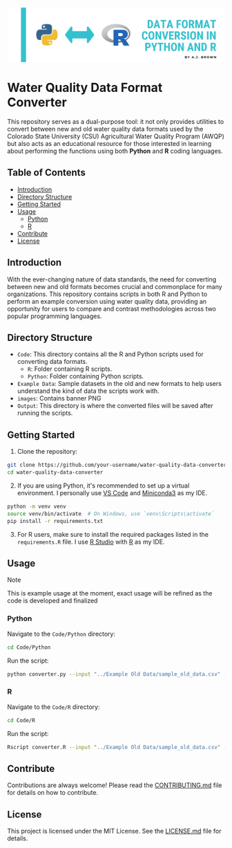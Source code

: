 ![Banner](/images/RtoPyBanner.png)
# Water Quality Data Format Converter

This repository serves as a dual-purpose tool: it not only provides utilities to convert between new and old water quality data formats used by the Colorado State University (CSU) Agricultural Water Quality Program (AWQP) but also acts as an educational resource for those interested in learning about performing the functions using both **Python** and **R** coding languages.

## Table of Contents

- [Introduction](#introduction)
- [Directory Structure](#directory-structure)
- [Getting Started](#getting-started)
- [Usage](#usage)
    - [Python](#python)
    - [R](#R)
- [Contribute](#contribute)
- [License](#license)

## Introduction

With the ever-changing nature of data standards, the need for converting between new and old formats becomes crucial and commonplace for many organizations. This repository contains scripts in both R and Python to perform an example conversion using water quality data, providing an opportunity for users to compare and contrast methodologies across two popular programming languages.

## Directory Structure

- `Code`: This directory contains all the R and Python scripts used for converting data formats.
  - `R`: Folder containing R scripts.
  - `Python`: Folder containing Python scripts.
- `Example Data`: Sample datasets in the old and new formats to help users understand the kind of data the scripts work with.
- `images`: Contains banner PNG
- `Output`: This directory is where the converted files will be saved after running the scripts.

## Getting Started

1. Clone the repository:
```bash
git clone https://github.com/your-username/water-quality-data-converter.git
cd water-quality-data-converter
```

2. If you are using Python, it's recommended to set up a virtual environment.
I personally use [VS Code](https://code.visualstudio.com/) and [Miniconda3](https://docs.conda.io/projects/miniconda/en/latest/) as my IDE.
```bash
python -m venv venv
source venv/bin/activate  # On Windows, use `venv\Scripts\activate`
pip install -r requirements.txt
```


3. For R users, make sure to install the required packages listed in the `requirements.R` file. I use [R Studio](https://posit.co/download/rstudio-desktop/) with [R](https://www.r-project.org/) as my IDE.

## Usage
> [!NOTE]  
> This is example usage at the moment, exact usage will be refined as the code is developed and finalized


### Python

Navigate to the `Code/Python` directory:

```bash
cd Code/Python
```

Run the script:

```bash
python converter.py --input "../Example Old Data/sample_old_data.csv" --output "../Output/sample_new_data.csv"
```

### R

Navigate to the `Code/R` directory:

```bash
cd Code/R
```

Run the script:

```bash
Rscript converter.R --input "../Example Old Data/sample_old_data.csv" --output "../Output/sample_new_data.csv"
```

## Contribute

Contributions are always welcome! Please read the [CONTRIBUTING.md](CONTRIBUTING.md) file for details on how to contribute.

## License

This project is licensed under the MIT License. See the [LICENSE.md](LICENSE.md) file for details.
